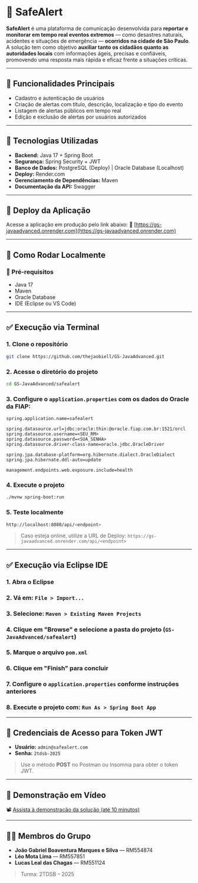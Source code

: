 # 🚨 SafeAlert
**SafeAlert** é uma plataforma de comunicação desenvolvida para **reportar e monitorar em tempo real eventos extremos** — como desastres naturais, acidentes e situações de emergência — **ocorridos na cidade de São Paulo**. A solução tem como objetivo **auxiliar tanto os cidadãos quanto as autoridades locais** com informações ágeis, precisas e confiáveis, promovendo uma resposta mais rápida e eficaz frente a situações críticas.

---

## 📌 Funcionalidades Principais

* Cadastro e autenticação de usuários
* Criação de alertas com título, descrição, localização e tipo do evento
* Listagem de alertas públicos em tempo real
* Edição e exclusão de alertas por usuários autorizados

---

## 🧪 Tecnologias Utilizadas

* **Backend:** Java 17 + Spring Boot
* **Segurança:** Spring Security + JWT
* **Banco de Dados:** PostgreSQL (Deploy) | Oracle Database (Localhost)
* **Deploy:** Render.com
* **Gerenciamento de Dependências:** Maven
* **Documentação da API:** Swagger

---

## 🚀 Deploy da Aplicação

Acesse a aplicação em produção pelo link abaixo:
🔗 [https://gs-javaadvanced.onrender.com](https://gs-javaadvanced.onrender.com)

---

## 📁 Como Rodar Localmente

### 🔧 Pré-requisitos

* Java 17
* Maven
* Oracle Database
* IDE (Eclipse ou VS Code)

---

## ✅ Execução via Terminal

### 1. Clone o repositório

```bash
git clone https://github.com/thejaobiell/GS-JavaAdvanced.git
```

### 2. Acesse o diretório do projeto

```bash
cd GS-JavaAdvanced/safealert
```

### 3. Configure o `application.properties` com os dados do Oracle da FIAP:

```properties
spring.application.name=safealert

spring.datasource.url=jdbc:oracle:thin:@oracle.fiap.com.br:1521/orcl
spring.datasource.username=<SEU_RM>
spring.datasource.password=<SUA_SENHA>
spring.datasource.driver-class-name=oracle.jdbc.OracleDriver

spring.jpa.database-platform=org.hibernate.dialect.OracleDialect
spring.jpa.hibernate.ddl-auto=update

management.endpoints.web.exposure.include=health
```

### 4. Execute o projeto

```bash
./mvnw spring-boot:run
```

### 5. Teste localmente

```bash
http://localhost:8080/api/<endpoint>
```

> Caso esteja online, utilize a URL de Deploy:
> `https://gs-javaadvanced.onrender.com/api/<endpoint>`

---

## ✅ Execução via Eclipse IDE

### 1. Abra o Eclipse

### 2. Vá em: `File > Import...`

### 3. Selecione: `Maven > Existing Maven Projects`

### 4. Clique em "Browse" e selecione a pasta do projeto (`GS-JavaAdvanced/safealert`)

### 5. Marque o arquivo `pom.xml`

### 6. Clique em "Finish" para concluir

### 7. Configure o `application.properties` conforme instruções anteriores

### 8. Execute o projeto com: `Run As > Spring Boot App`

---

## 🔐 Credenciais de Acesso para Token JWT

* **Usuário:** `admin@safealert.com`
* **Senha:** `2tdsb-2025`

> Use o método **POST** no Postman ou Insomnia para obter o token JWT.

---

## 🎥 Demonstração em Vídeo

📽️ [Assista à demonstração da solução (até 10 minutos)](https://youtu.be/fBCf_oPNepI)

---

## 👨‍💻 Membros do Grupo

* **João Gabriel Boaventura Marques e Silva** — RM554874
* **Léo Mota Lima** — RM557851
* **Lucas Leal das Chagas** — RM551124

> Turma: 2TDSB – 2025
